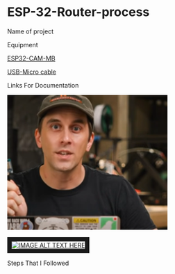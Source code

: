 # ESP-32-Router-process

Name of project

Equipment

[ESP32-CAM-MB](https://www.amazon.com/ESP32-CAM-MB-Aideepen-ESP32-CAM-Bluetooth-Arduino/dp/B0948ZFTQZ/ref=sr_1_1_sspa?crid=2Q34KHEYEN3VL&keywords=esp32+cam&qid=1678902152&sprefix=esp+32%2Caps%2C176&sr=8-1-spons&psc=1&spLa=ZW5jcnlwdGVkUXVhbGlmaWVyPUFGVThHRzEwMUNQVDImZW5jcnlwdGVkSWQ9QTAzNzczNDVLRUdBVkY2TFdETUYmZW5jcnlwdGVkQWRJZD1BMDU0NzA0NzM2RVVMRkwwNlZTNlImd2lkZ2V0TmFtZT1zcF9hdGYmYWN0aW9uPWNsaWNrUmVkaXJlY3QmZG9Ob3RMb2dDbGljaz10cnVl)

[USB-Micro cable](https://www.amazon.com/AmazonBasics-Male-Micro-Cable-Black/dp/B07232M876/ref=sr_1_1_sspa?crid=280CFH5F9GDKC&keywords=usb+micro+cable&qid=1678903216&sprefix=usb+m%2Caps%2C116&sr=8-1-spons&psc=1&spLa=ZW5jcnlwdGVkUXVhbGlmaWVyPUEzUkhYWUMxOFpNRVNXJmVuY3J5cHRlZElkPUEwNDU1ODA1RFc0VFU4VFNRUFBFJmVuY3J5cHRlZEFkSWQ9QTA4NTAwNzMzRFVYTkVVNlZKRFBWJndpZGdldE5hbWU9c3BfYXRmJmFjdGlvbj1jbGlja1JlZGlyZWN0JmRvTm90TG9nQ2xpY2s9dHJ1ZQ=)

Links For Documentation


![esp32](https://github.com/Noman3325/ESP-32-Router-process/blob/main/es.PNG)

<a href="http://www.youtube.com/watch?feature=player_embedded&v=YOUTUBE_VIDEO_ID_HERE
" target="_blank"><img src="http://img.youtube.com/vi/YOUTUBE_VIDEO_ID_HERE/0.jpg" 
alt="IMAGE ALT TEXT HERE" width="240" height="180" border="10" /></a>


Steps That I Followed
